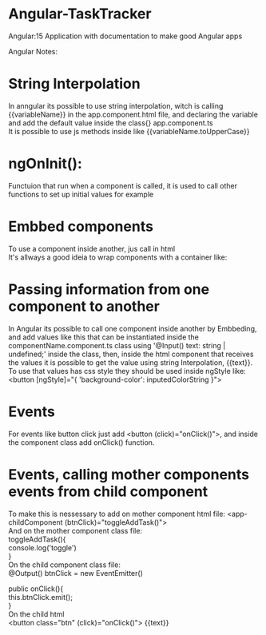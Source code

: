 # Angular-TaskTracker
Angular:15 Application with documentation to make good Angular apps

Angular Notes:      

# String Interpolation
In anngular its possible to use string interpolation, witch is calling {{variableName}} in the app.component.html file, and declaring the variable and add the default value inside the class{} app.component.ts     
It is possible to use js methods inside like {{variableName.toUpperCase}}    

# ngOnInit():     
Functuion that run when a component is called, it is used to call other functions
to set up initial values for example

# Embbed components
To use a component inside another, jus call in html <app-componentName></app-componentName>     
It's  allways a good ideia to wrap components with a container like:     
<div class="container">     
  <app-componentName></app-componentName>    
</div>      

# Passing information from one component to another    
In Angular its possible to call one component inside another by Embbeding, and add values like this <app-componentName text="someValue"></app-componentName> 
that can be instantiated inside the componentName.component.ts class
using '@Input() text: string | undefined;' inside the class, then, inside the html component that receives the values it is possible to get the value using string Interpolation, {{text}}.     
To use that values has css style they should be used inside ngStyle like:
<button [ngStyle]="{ 'background-color': inputedColorString }">      

# Events
For events like button click just add <button (click)="onClick()">, and inside the component class add onClick() function.

# Events, calling mother components events from child component     
To make this is nessessary to add on mother component html file:     <app-childComponent (btnClick)="toggleAddTask()">     
And on the mother component class file:          
toggleAddTask(){    
    console.log('toggle')    
  }    
On the child component class file:     
@Output() btnClick = new EventEmitter()       
       
 public onClick(){     
    this.btnClick.emit();     
  }     
On the child html      
<button class="btn" (click)="onClick()"> {{text}} </button>      


